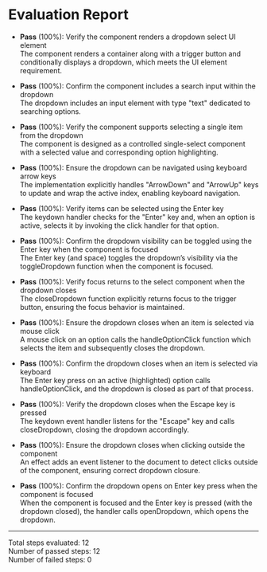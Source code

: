 # Evaluation Report

- **Pass** (100%): Verify the component renders a dropdown select UI element  
  The component renders a container along with a trigger button and conditionally displays a dropdown, which meets the UI element requirement.

- **Pass** (100%): Confirm the component includes a search input within the dropdown  
  The dropdown includes an input element with type "text" dedicated to searching options.

- **Pass** (100%): Verify the component supports selecting a single item from the dropdown  
  The component is designed as a controlled single-select component with a selected value and corresponding option highlighting.

- **Pass** (100%): Ensure the dropdown can be navigated using keyboard arrow keys  
  The implementation explicitly handles "ArrowDown" and "ArrowUp" keys to update and wrap the active index, enabling keyboard navigation.

- **Pass** (100%): Verify items can be selected using the Enter key  
  The keydown handler checks for the "Enter" key and, when an option is active, selects it by invoking the click handler for that option.

- **Pass** (100%): Confirm the dropdown visibility can be toggled using the Enter key when the component is focused  
  The Enter key (and space) toggles the dropdown’s visibility via the toggleDropdown function when the component is focused.

- **Pass** (100%): Verify focus returns to the select component when the dropdown closes  
  The closeDropdown function explicitly returns focus to the trigger button, ensuring the focus behavior is maintained.

- **Pass** (100%): Ensure the dropdown closes when an item is selected via mouse click  
  A mouse click on an option calls the handleOptionClick function which selects the item and subsequently closes the dropdown.

- **Pass** (100%): Confirm the dropdown closes when an item is selected via keyboard  
  The Enter key press on an active (highlighted) option calls handleOptionClick, and the dropdown is closed as part of that process.

- **Pass** (100%): Verify the dropdown closes when the Escape key is pressed  
  The keydown event handler listens for the "Escape" key and calls closeDropdown, closing the dropdown accordingly.

- **Pass** (100%): Ensure the dropdown closes when clicking outside the component  
  An effect adds an event listener to the document to detect clicks outside of the component, ensuring correct dropdown closure.

- **Pass** (100%): Confirm the dropdown opens on Enter key press when the component is focused  
  When the component is focused and the Enter key is pressed (with the dropdown closed), the handler calls openDropdown, which opens the dropdown.

---

Total steps evaluated: 12  
Number of passed steps: 12  
Number of failed steps: 0